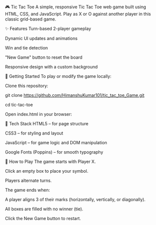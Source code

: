 🎮 Tic Tac Toe
A simple, responsive Tic Tac Toe web game built using HTML, CSS, and JavaScript. Play as X or O against another player in this classic grid-based game.

✨ Features
Turn-based 2-player gameplay

Dynamic UI updates and animations

Win and tie detection

"New Game" button to reset the board

Responsive design with a custom background

🚀 Getting Started
To play or modify the game locally:

Clone this repository:

git clone https://github.com/HimanshuKumar101/tic_tac_toe_Game.git

cd tic-tac-toe

Open index.html in your browser:

🎨 Tech Stack
HTML5 – for page structure

CSS3 – for styling and layout

JavaScript – for game logic and DOM manipulation

Google Fonts (Poppins) – for smooth typography

📌 How to Play
The game starts with Player X.

Click an empty box to place your symbol.

Players alternate turns.

The game ends when:

A player aligns 3 of their marks (horizontally, vertically, or diagonally).

All boxes are filled with no winner (tie).

Click the New Game button to restart.
